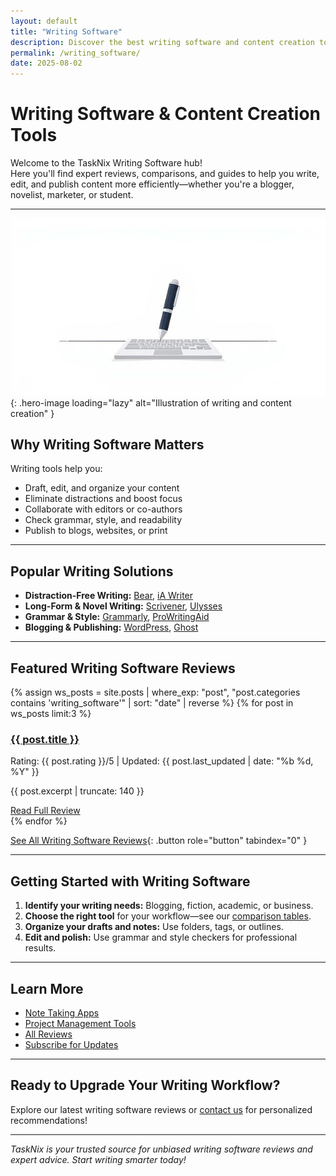 ```yaml
---
layout: default
title: "Writing Software"
description: Discover the best writing software and content creation tools. Explore expert reviews, comparisons, and actionable tips for writers, bloggers, and content creators.
permalink: /writing_software/
date: 2025-08-02
---
```


# Writing Software & Content Creation Tools

Welcome to the TaskNix Writing Software hub!  
Here you'll find expert reviews, comparisons, and guides to help you write, edit, and publish content more efficiently—whether you're a blogger, novelist, marketer, or student.

---

![Writing and Content Creation](/images/writing-content-creation.jpg){: .hero-image loading="lazy" alt="Illustration of writing and content creation" }

## Why Writing Software Matters

Writing tools help you:

- Draft, edit, and organize your content
- Eliminate distractions and boost focus
- Collaborate with editors or co-authors
- Check grammar, style, and readability
- Publish to blogs, websites, or print

---

## Popular Writing Solutions

- **Distraction-Free Writing:** [Bear](/reviews/bear-review), [iA Writer](/reviews/ia-writer-review)
- **Long-Form & Novel Writing:** [Scrivener](/reviews/scrivener-review), [Ulysses](/reviews/ulysses-review)
- **Grammar & Style:** [Grammarly](/reviews/grammarly-review), [ProWritingAid](/reviews/prowritingaid-review)
- **Blogging & Publishing:** [WordPress](/reviews/wordpress-review), [Ghost](/reviews/ghost-review)

---

## Featured Writing Software Reviews

{% assign ws_posts = site.posts | where_exp: "post", "post.categories contains 'writing_software'" | sort: "date" | reverse %}
{% for post in ws_posts limit:3 %}
<div class="review-preview">
  <h3><a href="{{ post.url | relative_url }}">{{ post.title }}</a></h3>
  <p class="meta">Rating: {{ post.rating }}/5 | Updated: {{ post.last_updated | date: "%b %d, %Y" }}</p>
  <p>{{ post.excerpt | truncate: 140 }}</p>
  <a href="{{ post.url | relative_url }}" class="button secondary" role="button" tabindex="0" style="margin-top:10px;">Read Full Review</a>
</div>
{% endfor %}

[See All Writing Software Reviews](/reviews?category=writing_software){: .button role="button" tabindex="0" }

---

## Getting Started with Writing Software

1. **Identify your writing needs:** Blogging, fiction, academic, or business.
2. **Choose the right tool** for your workflow—see our [comparison tables](/comparisons).
3. **Organize your drafts and notes:** Use folders, tags, or outlines.
4. **Edit and polish:** Use grammar and style checkers for professional results.

---

## Learn More

- [Note Taking Apps](/note-taking)
- [Project Management Tools](/project-management)
- [All Reviews](/reviews)
- [Subscribe for Updates](/newsletter)

---

## Ready to Upgrade Your Writing Workflow?

Explore our latest writing software reviews or [contact us](/contact) for personalized recommendations!

---

*TaskNix is your trusted source for unbiased writing software reviews and expert advice. Start writing smarter today!*